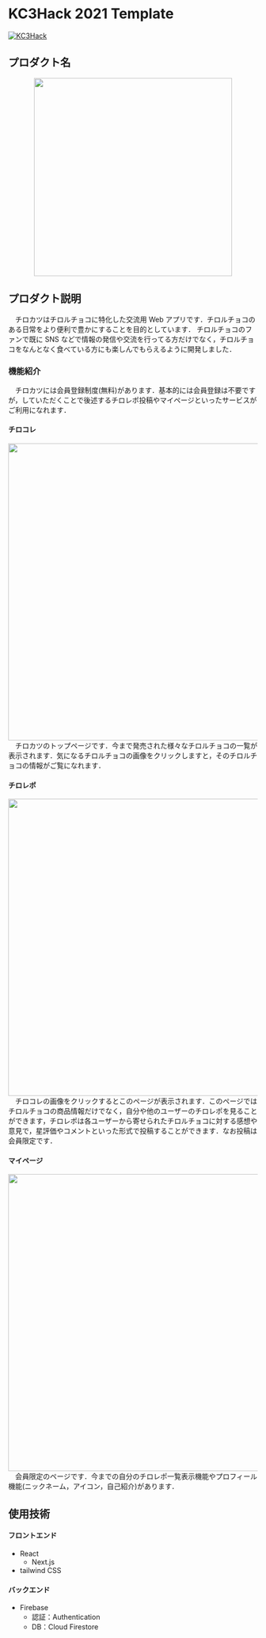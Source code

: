 # KC3Hack 2021 Template

[![KC3Hack](https://kc3.me/hack/wp-content/uploads/2021/01/kc3hack2021ogp@2x.png)](https://kc3.me/hack)

## プロダクト名

<img src="https://firebasestorage.googleapis.com/v0/b/kc3hack-b.appspot.com/o/tirokatsu%2FTiroKatsu_logo.svg?alt=media&token=da33505c-3c89-4cf7-9677-5bfd75c1f3f1" width="400px" style="display: block; margin: auto;">

## プロダクト説明

&emsp;チロカツはチロルチョコに特化した交流用 Web アプリです．チロルチョコのある日常をより便利で豊かにすることを目的としています．
チロルチョコのファンで既に SNS などで情報の発信や交流を行ってる方だけでなく，チロルチョコをなんとなく食べている方にも楽しんでもらえるように開発しました．

### 機能紹介

&emsp;チロカツには会員登録制度(無料)があります．基本的には会員登録は不要ですが，していただくことで後述するチロレポ投稿やマイページといったサービスがご利用になれます．

#### チロコレ

<img src="https://firebasestorage.googleapis.com/v0/b/kc3hack-b.appspot.com/o/tirokatsu%2Ftitocolle.png?alt=media&token=e49304c7-fd02-4bab-a770-6fe438fee52d" width="600px" style="display: block; margin: auto;">
&emsp;チロカツのトップページです．今まで発売された様々なチロルチョコの一覧が表示されます．気になるチロルチョコの画像をクリックしますと，そのチロルチョコの情報がご覧になれます．

#### チロレポ

<img src="https://firebasestorage.googleapis.com/v0/b/kc3hack-b.appspot.com/o/tirokatsu%2Ftirorepo.png?alt=media&token=22018eb2-d338-42c6-8a30-b91c27b785a0" width="600px" style="display: block; margin: auto;">
&emsp;チロコレの画像をクリックするとこのページが表示されます．このページではチロルチョコの商品情報だけでなく，自分や他のユーザーのチロレポを見ることができます，チロレポは各ユーザーから寄せられたチロルチョコに対する感想や意見で，星評価やコメントといった形式で投稿することができます．なお投稿は会員限定です．

#### マイページ

<img src="https://firebasestorage.googleapis.com/v0/b/kc3hack-b.appspot.com/o/tirokatsu%2Fmypage.png?alt=media&token=622b0894-14ed-412d-b66b-4a2e1e900976" width="600px" style="display: block; margin: auto;">
&emsp;会員限定のページです．今までの自分のチロレポ一覧表示機能やプロフィール機能(ニックネーム，アイコン，自己紹介)があります．

## 使用技術

#### フロントエンド

- React
  - Next.js
- tailwind CSS

#### バックエンド

- Firebase
  - 認証：Authentication
  - DB：Cloud Firestore
